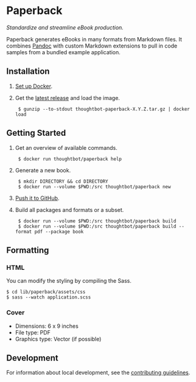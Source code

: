 # Paperback

*Standardize and streamline eBook production.*

Paperback generates eBooks in many formats from Markdown files. It combines
[Pandoc](http://johnmacfarlane.net/pandoc/index.html) with custom Markdown
extensions to pull in code samples from a bundled example application.

## Installation

1. [Set up Docker](https://docs.docker.com/installation).

1. Get the [latest release](https://github.com/thoughtbot/paperback/releases)
   and load the image.

        $ gunzip --to-stdout thoughtbot-paperback-X.Y.Z.tar.gz | docker load

## Getting Started

1. Get an overview of available commands.

        $ docker run thoughtbot/paperback help

1. Generate a new book.

        $ mkdir DIRECTORY && cd DIRECTORY
        $ docker run --volume $PWD:/src thoughtbot/paperback new

1. [Push it to GitHub](http://git.io/bxAu).

1. Build all packages and formats or a subset.

        $ docker run --volume $PWD:/src thoughtbot/paperback build
        $ docker run --volume $PWD:/src thoughtbot/paperback build --format pdf --package book

## Formatting

### HTML

You can modify the styling by compiling the Sass.

    $ cd lib/paperback/assets/css
    $ sass --watch application.scss

### Cover

* Dimensions: 6 x 9 inches
* File type: PDF
* Graphics type: Vector (if possible)

## Development

For information about local development,
see the [contributing guidelines](CONTRIBUTING.md).
